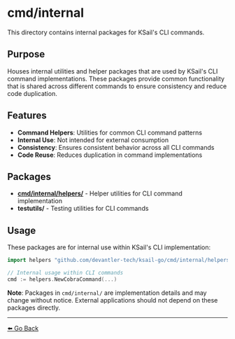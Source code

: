# cmd/internal

This directory contains internal packages for KSail's CLI commands.

## Purpose

Houses internal utilities and helper packages that are used by KSail's CLI command implementations. These packages provide common functionality that is shared across different commands to ensure consistency and reduce code duplication.

## Features

- **Command Helpers**: Utilities for common CLI command patterns
- **Internal Use**: Not intended for external consumption
- **Consistency**: Ensures consistent behavior across all CLI commands
- **Code Reuse**: Reduces duplication in command implementations

## Packages

- **[cmd/internal/helpers/](./helpers/command.go)** - Helper utilities for CLI command implementation
- **testutils/** - Testing utilities for CLI commands

## Usage

These packages are for internal use within KSail's CLI implementation:

```go
import helpers "github.com/devantler-tech/ksail-go/cmd/internal/helpers"

// Internal usage within CLI commands
cmd := helpers.NewCobraCommand(...)
```

**Note**: Packages in `cmd/internal/` are implementation details and may change without notice. External applications should not depend on these packages directly.

---

[⬅️ Go Back](../README.md)
